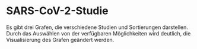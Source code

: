 # SARS-CoV-2-Studie
Es gibt drei Grafen, die verschiedene Studien und Sortierungen darstellen. Durch das Auswählen von der verfügbaren Möglichkeiten wird deutlich,  die Visualisierung des Grafen geändert werden.
